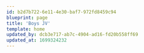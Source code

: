 ```yaml
---
id: b2d7b722-6e11-4e30-baf7-972fd8459c94
blueprint: page
title: 'Boys JV'
template: home
updated_by: dcb3e717-ab7c-4904-ad16-fd20b558ff69
updated_at: 1699324232
---
```

